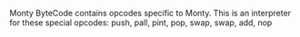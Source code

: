 Monty ByteCode contains opcodes specific to Monty. This is an interpreter for these special opcodes: push, pall, pint, pop, swap, swap, add, nop
